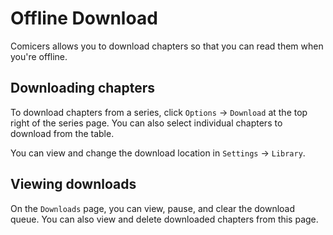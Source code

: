 # Offline Download

Comicers allows you to download chapters so that you can read them when you're offline.

## Downloading chapters

To download chapters from a series, click `Options` -> `Download` at the top right of the series
page. You can also select individual chapters to download from the table.

You can view and change the download location in `Settings` -> `Library`.

## Viewing downloads

On the `Downloads` page, you can view, pause, and clear the download queue. You can also
view and delete downloaded chapters from this page.